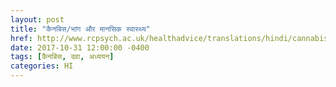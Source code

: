 ```yaml
---
layout: post
title: "कैनबिस/भांग और मानसिक स्वास्थ्य"
href: http://www.rcpsych.ac.uk/healthadvice/translations/hindi/cannabis.aspx
date: 2017-10-31 12:00:00 -0400
tags: [कैनबिस, दवा, अध्ययन]
categories: HI
---
```

